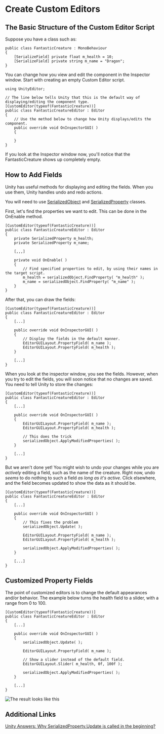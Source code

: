 # Create Custom Editors
## The Basic Structure of the Custom Editor Script
Suppose you have a class such as:

```
public class FantasticCreature : MonoBehaviour
{
    [SerializeField] private float m_health = 10;
    [SerializeField] private string m_name = "Dragon";
}
```

You can change how you view and edit the component in the Inspector window. Start with creating an empty Custom Editor script.
```
using UnityEditor;

// The line below tells Unity that this is the default way of displaying/editing the component type.
[CustomEditor(typeof(FantasticCreature))]
public class FantasticCreatureEditor : Editor
{
    // Use the method below to change how Unity displays/edits the component.
    public override void OnInspectorGUI( )
    {
        
    }
}
```

If you look at the Inspector window now, you'll notice that the FantasticCreature shows up completely empty.

## How to Add Fields
Unity has useful methods for displaying and editing the fields. When you use them, Unity handles undo and redo actions.

You will need to use [SerializedObject](https://docs.unity3d.com/ScriptReference/SerializedObject.html) and [SerializedProperty](https://docs.unity3d.com/ScriptReference/SerializedProperty.html) classes.

First, let's find the properties we want to edit. This can be done in the OnEnable method.

```
[CustomEditor(typeof(FantasticCreature))]
public class FantasticCreatureEditor : Editor
{
    private SerializedProperty m_health;
    private SerializedProperty m_name;

    [,,,]

    private void OnEnable( )
    {
        // Find specified properties to edit, by using their names in the target script.
        m_health = serializedObject.FindProperty( "m_health" );
        m_name = serializedObject.FindProperty( "m_name" );
    }
}
```

After that, you can draw the fields:

```
[CustomEditor(typeof(FantasticCreature))]
public class FantasticCreatureEditor : Editor
{
    [...]

    public override void OnInspectorGUI( )
    {
        // Display the fields in the default manner.
        EditorGUILayout.PropertyField( m_name );
        EditorGUILayout.PropertyField( m_health );
    }

    [...]
}
```

When you look at the inspector window, you see the fields. However, when you try to edit the fields, you will soon notice that no changes are saved. You need to tell Unity to store the changes:

```
[CustomEditor(typeof(FantasticCreature))]
public class FantasticCreatureEditor : Editor
{
    [...]

    public override void OnInspectorGUI( )
    {
        EditorGUILayout.PropertyField( m_name );
        EditorGUILayout.PropertyField( m_health );

        // This does the trick
        serializedObject.ApplyModifiedProperties( );
    }

    [...]
}
```

But we aren't done yet! You might wish to undo your changes while you are _actively_ editing a field, such as the name of the creature. Right now, undo _seems_ to do nothing to such a field _as long as it's active_. Click elsewhere, and the field becomes updated to show the data as it should be.

```
[CustomEditor(typeof(FantasticCreature))]
public class FantasticCreatureEditor : Editor
{
    [...]

    public override void OnInspectorGUI( )
    {
        // This fixes the problem
        serializedObject.Update( );

        EditorGUILayout.PropertyField( m_name );
        EditorGUILayout.PropertyField( m_health );

        serializedObject.ApplyModifiedProperties( );
    }

    [...]
}
```

## Customized Property Fields
The point of customized editors is to change the default appearances and/or behavior. The example below turns the health field to a slider, with a range from 0 to 100.

```
[CustomEditor(typeof(FantasticCreature))]
public class FantasticCreatureEditor : Editor
{
    [...]

    public override void OnInspectorGUI( )
    {
        serializedObject.Update( );

        EditorGUILayout.PropertyField( m_name );

        // Show a slider instead of the default field.
        EditorGUILayout.Slider( m_health, 0f, 100f );

        serializedObject.ApplyModifiedProperties( );
    }

    [...]
}
```

![The result looks like this](/Images/Slider.png)


## Additional Links
[Unity Answers: Why SerializedProperty.Update is called in the beginning?](https://answers.unity.com/questions/1455633/why-serializedpropertyupdate-is-called-in-the-begi.html)
